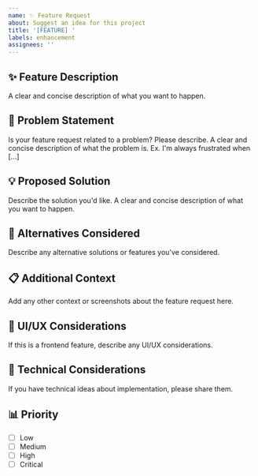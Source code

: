 ```yaml
---
name: ✨ Feature Request
about: Suggest an idea for this project
title: '[FEATURE] '
labels: enhancement
assignees: ''
---
```


## ✨ Feature Description
A clear and concise description of what you want to happen.

## 🎯 Problem Statement
Is your feature request related to a problem? Please describe.
A clear and concise description of what the problem is. Ex. I'm always frustrated when [...]

## 💡 Proposed Solution
Describe the solution you'd like.
A clear and concise description of what you want to happen.

## 🔄 Alternatives Considered
Describe any alternative solutions or features you've considered.

## 📋 Additional Context
Add any other context or screenshots about the feature request here.

## 🎨 UI/UX Considerations
If this is a frontend feature, describe any UI/UX considerations.

## 🔧 Technical Considerations
If you have technical ideas about implementation, please share them.

## 📊 Priority
- [ ] Low
- [ ] Medium
- [ ] High
- [ ] Critical
